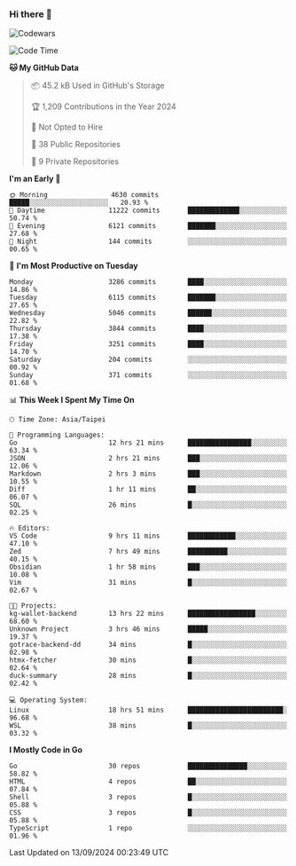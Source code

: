 ### Hi there 👋

![Codewars](https://www.codewars.com/users/omegaatt36/badges/small)

<!--START_SECTION:waka-->
![Code Time](http://img.shields.io/badge/Code%20Time-2%2C757%20hrs%2042%20mins-blue)

**🐱 My GitHub Data** 

> 📦 45.2 kB Used in GitHub's Storage 
 > 
> 🏆 1,209 Contributions in the Year 2024
 > 
> 🚫 Not Opted to Hire
 > 
> 📜 38 Public Repositories 
 > 
> 🔑 9 Private Repositories 
 > 
**I'm an Early 🐤** 

```text
🌞 Morning                4630 commits        █████░░░░░░░░░░░░░░░░░░░░   20.93 % 
🌆 Daytime                11222 commits       █████████████░░░░░░░░░░░░   50.74 % 
🌃 Evening                6121 commits        ███████░░░░░░░░░░░░░░░░░░   27.68 % 
🌙 Night                  144 commits         ░░░░░░░░░░░░░░░░░░░░░░░░░   00.65 % 
```
📅 **I'm Most Productive on Tuesday** 

```text
Monday                   3286 commits        ████░░░░░░░░░░░░░░░░░░░░░   14.86 % 
Tuesday                  6115 commits        ███████░░░░░░░░░░░░░░░░░░   27.65 % 
Wednesday                5046 commits        ██████░░░░░░░░░░░░░░░░░░░   22.82 % 
Thursday                 3844 commits        ████░░░░░░░░░░░░░░░░░░░░░   17.38 % 
Friday                   3251 commits        ████░░░░░░░░░░░░░░░░░░░░░   14.70 % 
Saturday                 204 commits         ░░░░░░░░░░░░░░░░░░░░░░░░░   00.92 % 
Sunday                   371 commits         ░░░░░░░░░░░░░░░░░░░░░░░░░   01.68 % 
```


📊 **This Week I Spent My Time On** 

```text
🕑︎ Time Zone: Asia/Taipei

💬 Programming Languages: 
Go                       12 hrs 21 mins      ████████████████░░░░░░░░░   63.34 % 
JSON                     2 hrs 21 mins       ███░░░░░░░░░░░░░░░░░░░░░░   12.06 % 
Markdown                 2 hrs 3 mins        ███░░░░░░░░░░░░░░░░░░░░░░   10.55 % 
Diff                     1 hr 11 mins        ██░░░░░░░░░░░░░░░░░░░░░░░   06.07 % 
SQL                      26 mins             █░░░░░░░░░░░░░░░░░░░░░░░░   02.25 % 

🔥 Editors: 
VS Code                  9 hrs 11 mins       ████████████░░░░░░░░░░░░░   47.10 % 
Zed                      7 hrs 49 mins       ██████████░░░░░░░░░░░░░░░   40.15 % 
Obsidian                 1 hr 58 mins        ███░░░░░░░░░░░░░░░░░░░░░░   10.08 % 
Vim                      31 mins             █░░░░░░░░░░░░░░░░░░░░░░░░   02.67 % 

🐱‍💻 Projects: 
kg-wallet-backend        13 hrs 22 mins      █████████████████░░░░░░░░   68.60 % 
Unknown Project          3 hrs 46 mins       █████░░░░░░░░░░░░░░░░░░░░   19.37 % 
gotrace-backend-dd       34 mins             █░░░░░░░░░░░░░░░░░░░░░░░░   02.98 % 
htmx-fetcher             30 mins             █░░░░░░░░░░░░░░░░░░░░░░░░   02.64 % 
duck-summary             28 mins             █░░░░░░░░░░░░░░░░░░░░░░░░   02.42 % 

💻 Operating System: 
Linux                    18 hrs 51 mins      ████████████████████████░   96.68 % 
WSL                      38 mins             █░░░░░░░░░░░░░░░░░░░░░░░░   03.32 % 
```

**I Mostly Code in Go** 

```text
Go                       30 repos            ███████████████░░░░░░░░░░   58.82 % 
HTML                     4 repos             ██░░░░░░░░░░░░░░░░░░░░░░░   07.84 % 
Shell                    3 repos             █░░░░░░░░░░░░░░░░░░░░░░░░   05.88 % 
CSS                      3 repos             █░░░░░░░░░░░░░░░░░░░░░░░░   05.88 % 
TypeScript               1 repo              ░░░░░░░░░░░░░░░░░░░░░░░░░   01.96 % 
```




 Last Updated on 13/09/2024 00:23:49 UTC
<!--END_SECTION:waka-->

<!--
**omegaatt36/omegaatt36** is a ✨ _special_ ✨ repository because its `README.md` (this file) appears on your GitHub profile.

Here are some ideas to get you started:

- 🔭 I’m currently working on ...
- 🌱 I’m currently learning ...
- 👯 I’m looking to collaborate on ...
- 🤔 I’m looking for help with ...
- 💬 Ask me about ...
- 📫 How to reach me: ...
- 😄 Pronouns: ...
- ⚡ Fun fact: ...
-->
